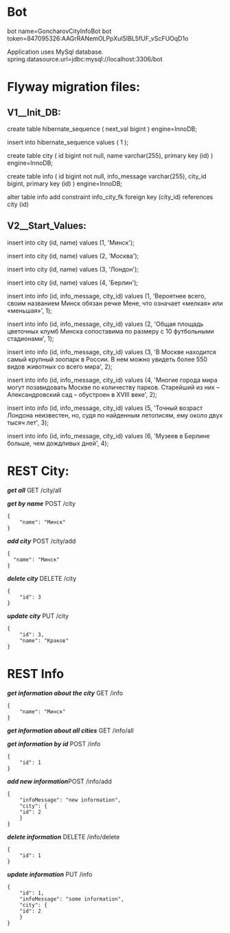 # Bot

bot name=GoncharovCityInfoBot
bot token=847095326:AAGrRANemOLPpXulSlBL5fUF_vScFUOqD1o

Application uses MySql database.
spring.datasource.url=jdbc:mysql://localhost:3306/bot

# Flyway migration files: 

## V1__Init_DB:
create table hibernate_sequence (
next_val bigint
) engine=InnoDB;
 
insert into hibernate_sequence values ( 1 );
 
create table city (
id bigint not null,
name varchar(255),
primary key (id)
) engine=InnoDB;
 
create table info (
id bigint not null,
info_message varchar(255),
city_id bigint,
primary key (id)
) engine=InnoDB;
 
alter table info
add constraint info_city_fk
foreign key (city_id) references city (id)
 
## V2__Start_Values:
 
insert into city (id, name) values (1, 'Минск');
 
insert into city (id, name) values (2, 'Москва');
 
insert into city (id, name) values (3, 'Лондон');
 
insert into city (id, name) values (4, 'Берлин');
 
insert into info (id, info_message, city_id)
             values (1, 'Вероятнее всего, своим названием Минск обязан речке Мене, что означает «мелкая» или «меньшая»', 1);
 
insert into info (id, info_message, city_id)
             values (2, 'Общая площадь цветочных клумб Минска сопоставима по размеру с 10 футбольными стадионами', 1);
 
insert into info (id, info_message, city_id)
             values (3, 'В Москве находится самый крупный зоопарк в России. В нем можно увидеть более 550 видов животных со всего мира', 2);
 
insert into info (id, info_message, city_id)
             values (4, 'Многие города мира могут позавидовать Москве по количеству парков. Старейший из них – Александровский сад – обустроен в XVIII веке', 2);
 
insert into info (id, info_message, city_id)
             values (5, 'Точный возраст Лондона неизвестен, но, судя по найденным летописям, ему около двух тысяч лет', 3);
 
insert into info (id, info_message, city_id)
             values (6, 'Музеев в Берлине больше, чем дождливых дней', 4);
             
# REST City:

***get all***
GET /city/all

***get by name***
POST /city

    {
	    "name": "Минск"
    }

***add city***
POST /city/add

    {    
	  "name": "Минск"	 
    }

***delete city***
DELETE /city

    {
	    "id": 3
    }

***update city***
PUT /city

    {
	    "id": 3,
	    "name": "Краков"
    }


# REST Info

***get information about the city***
GET /info

    {
	    "name": "Минск"
    }

***get information about all cities***
GET /info/all

***get information by id***
POST /info

    {
	    "id": 1
    }

***add new information***POST /info/add

    {
	    "infoMessage": "new information",
	    "city": {
		"id": 2
	    }
    }

***delete information***
DELETE /info/delete

    {
	    "id": 1
    }

***update information***
PUT /info

    {
        "id": 1,
	    "infoMessage": "some information",
	    "city": {
		"id": 2
	    }
    }




